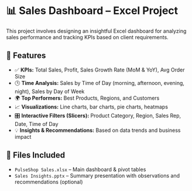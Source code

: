 # 📊 Sales Dashboard – Excel Project

This project involves designing an insightful Excel dashboard for analyzing sales performance and tracking KPIs based on client requirements.

## 📌 Features

- ✅ **KPIs:** Total Sales, Profit, Sales Growth Rate (MoM & YoY), Avg Order Size
- 🕒 **Time Analysis:** Sales by Time of Day (morning, afternoon, evening, night), Sales by Day of Week
- 🌍 **Top Performers:** Best Products, Regions, and Customers
- 📈 **Visualizations:** Line charts, bar charts, pie charts, heatmaps
- 🎛️ **Interactive Filters (Slicers):** Product Category, Region, Sales Rep, Date, Time of Day
- 💡 **Insights & Recommendations:** Based on data trends and business impact

## 📁 Files Included

- `PulseShop Sales.xlsx` – Main dashboard & pivot tables
- `Sales Insights.pptx` – Summary presentation with observations and recommendations (optional)
